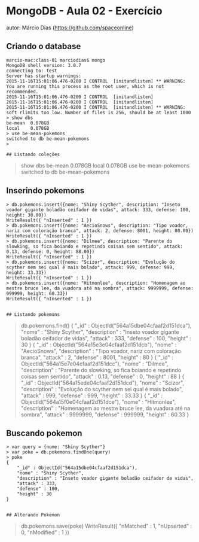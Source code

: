 # MongoDB - Aula 02 - Exercício
autor: Márcio Dias (https://github.com/spaceonline)

## Criando o database
```
marcio-mac:class-01 marciodias$ mongo
MongoDB shell version: 3.0.7
connecting to: test
Server has startup warnings: 
2015-11-16T15:01:06.476-0200 I CONTROL  [initandlisten] ** WARNING: You are running this process as the root user, which is not recommended.
2015-11-16T15:01:06.476-0200 I CONTROL  [initandlisten] 
2015-11-16T15:01:06.476-0200 I CONTROL  [initandlisten] 
2015-11-16T15:01:06.476-0200 I CONTROL  [initandlisten] ** WARNING: soft rlimits too low. Number of files is 256, should be at least 1000
> show dbs
be-mean  0.078GB
local    0.078GB
> use be-mean-pokemons
switched to db be-mean-pokemons
> 

## Listando coleções
```
> show dbs
be-mean  0.078GB
local    0.078GB
> use be-mean-pokemons
switched to db be-mean-pokemons


## Inserindo pokemons
```
> db.pokemons.insert({nome: "Shiny Scyther", description: "Inseto voador gigante boladão ceifador de vidas", attack: 333, defense: 100, height: 30.00})
WriteResult({ "nInserted" : 1 })
> db.pokemons.insert({nome: "AecioSnows", description: "Tipo voador, nariz com coloração branca", attack: 2, defense: 8001, height: 80.00})
WriteResult({ "nInserted" : 1 })
> db.pokemons.insert({nome: "Dilmee", description: "Parente do slowking, so fica boiando e repetindo coisas sem sentido", attack: 0.13, defense: 0, height: 88.00})
WriteResult({ "nInserted" : 1 })
> db.pokemons.insert({nome: "Scizor", description: "Evolução do scyther nem sei qual é mais bolado", attack: 999, defense: 999, height: 33.33})
WriteResult({ "nInserted" : 1 })
> db.pokemons.insert({nome: "Hitmonlee", description: "Homenagem ao mestre bruce lee, da vuadora até na sombra", attack: 9999999, defense: 999999, height: 60.33})
WriteResult({ "nInserted" : 1 })


## Listando pokemons
```
> db.pokemons.find()
{ "_id" : ObjectId("564a15dbe04cfaaf2d151dca"), "nome" : "Shiny Scyther", "description" : "Inseto voador gigante boladão ceifador de vidas", "attack" : 333, "defense" : 100, "height" : 30 }
{ "_id" : ObjectId("564a15e3e04cfaaf2d151dcb"), "nome" : "AecioSnows", "description" : "Tipo voador, nariz com coloração branca", "attack" : 2, "defense" : 8001, "height" : 80 }
{ "_id" : ObjectId("564a15e7e04cfaaf2d151dcc"), "nome" : "Dilmee", "description" : "Parente do slowking, so fica boiando e repetindo coisas sem sentido", "attack" : 0.13, "defense" : 0, "height" : 88 }
{ "_id" : ObjectId("564a15ede04cfaaf2d151dcd"), "nome" : "Scizor", "description" : "Evolução do scyther nem sei qual é mais bolado", "attack" : 999, "defense" : 999, "height" : 33.33 }
{ "_id" : ObjectId("564a15f0e04cfaaf2d151dce"), "nome" : "Hitmonlee", "description" : "Homenagem ao mestre bruce lee, da vuadora até na sombra", "attack" : 9999999, "defense" : 999999, "height" : 60.33 }


## Buscando pokemon
```
> var query = {nome: "Shiny Scyther"}
> var poke = db.pokemons.findOne(query)
> poke
{
	"_id" : ObjectId("564a15dbe04cfaaf2d151dca"),
	"nome" : "Shiny Scyther",
	"description" : "Inseto voador gigante boladão ceifador de vidas",
	"attack" : 333,
	"defense" : 100,
	"height" : 30
}


## Alterando Pokemon
```

> db.pokemons.save(poke)
WriteResult({ "nMatched" : 1, "nUpserted" : 0, "nModified" : 1 })
